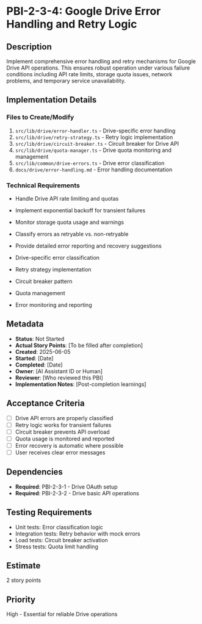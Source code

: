 # PBI-2-3-4: Google Drive Error Handling and Retry Logic

## Description

Implement comprehensive error handling and retry mechanisms for Google Drive API operations.
This ensures robust operation under various failure conditions including API rate limits,
storage quota issues, network problems, and temporary service unavailability.

## Implementation Details

### Files to Create/Modify

1. `src/lib/drive/error-handler.ts` - Drive-specific error handling
2. `src/lib/drive/retry-strategy.ts` - Retry logic implementation
3. `src/lib/drive/circuit-breaker.ts` - Circuit breaker for Drive API
4. `src/lib/drive/quota-manager.ts` - Drive quota monitoring and management
5. `src/lib/common/drive-errors.ts` - Drive error classification
6. `docs/drive/error-handling.md` - Error handling documentation

### Technical Requirements

- Handle Drive API rate limiting and quotas
- Implement exponential backoff for transient failures
- Monitor storage quota usage and warnings
- Classify errors as retryable vs. non-retryable
- Provide detailed error reporting and recovery suggestions

- Drive-specific error classification
- Retry strategy implementation
- Circuit breaker pattern
- Quota management
- Error monitoring and reporting

## Metadata

- **Status**: Not Started
- **Actual Story Points**: [To be filled after completion]
- **Created**: 2025-06-05
- **Started**: [Date]
- **Completed**: [Date]
- **Owner**: [AI Assistant ID or Human]
- **Reviewer**: [Who reviewed this PBI]
- **Implementation Notes**: [Post-completion learnings]

## Acceptance Criteria

- [ ] Drive API errors are properly classified
- [ ] Retry logic works for transient failures
- [ ] Circuit breaker prevents API overload
- [ ] Quota usage is monitored and reported
- [ ] Error recovery is automatic where possible
- [ ] User receives clear error messages

## Dependencies

- **Required**: PBI-2-3-1 - Drive OAuth setup
- **Required**: PBI-2-3-2 - Drive basic API operations

## Testing Requirements

- Unit tests: Error classification logic
- Integration tests: Retry behavior with mock errors
- Load tests: Circuit breaker activation
- Stress tests: Quota limit handling

## Estimate

2 story points

## Priority

High - Essential for reliable Drive operations
